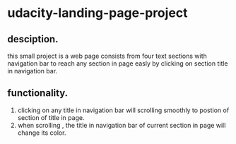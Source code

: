# udacity-landing-page-project

## desciption.
this small project is a web page consists from four text sections with navigation bar to reach any section in page easly by clicking on section title in navigation bar.

## functionality.
1. clicking on any title in navigation bar will scrolling smoothly to postion of section of title in page.
2. when scrolling , the title in navigation bar of current section in page will change its color.

